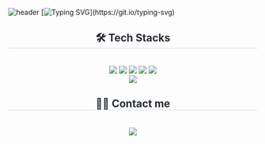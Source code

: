 ![header](https://capsule-render.vercel.app/api?type=waving&color=0:EEFF00,100:a82da8&height=300&section=header&text=Jimmy's%20profile&fontSize=70&animation=twinkling&fontColor=ffffff&reversal=true)
[![Typing SVG](https://readme-typing-svg.demolab.com?font=Korail&size=70&color=000000&center=true&vCenter=true&multiline=true&width=800&height=450&lines=Hi+there!;My+name+Is+Jimmy.;I+am+working+on+a+WEB.;I+like+coding%2C+but+I+hate+math%2C+lol.)](https://git.io/typing-svg)
<div align= "center">
    <div align= "center">
    <h2 style="border-bottom: 1px solid #d8dee4; color: #282d33;"> 🛠️ Tech Stacks </h2> <br> 
    <div style="margin: 0 auto; text-align: center;" align= "center"> <img src="https://img.shields.io/badge/C++-00599C?style=flat-square&logo=C%2B%2B&logoColor=white">
          <img src="https://img.shields.io/badge/CSS3-1572B6?style=flat-square&logo=CSS3&logoColor=white">
          <img src="https://img.shields.io/badge/Github-181717?style=flat-square&logo=Github&logoColor=white">
          <img src="https://img.shields.io/badge/HTML5-E34F26?style=flat-square&logo=HTML5&logoColor=white">
          <img src="https://img.shields.io/badge/Javascript-F7DF1E?style=flat-square&logo=Javascript&logoColor=white">
          <br/><img src="https://img.shields.io/badge/Python-3776AB?style=flat-square&logo=Python&logoColor=white">
          </div>
    </div>
    <div align= "center">
    <h2 style="border-bottom: 1px solid #d8dee4; color: #282d33;"> 🧑‍💻 Contact me </h2> <br> 
    <div align= "center"> <a href=mailto:jimmy30826@gmail.com> <img src="https://img.shields.io/badge/Gmail-EA4335?style=flat-square&logo=Gmail&logoColor=white&link=mailto:jimmy30826@gmail.com"> </a>
          </div>  <br> 
    <div align= "center">  </div> 
    </div>
    
